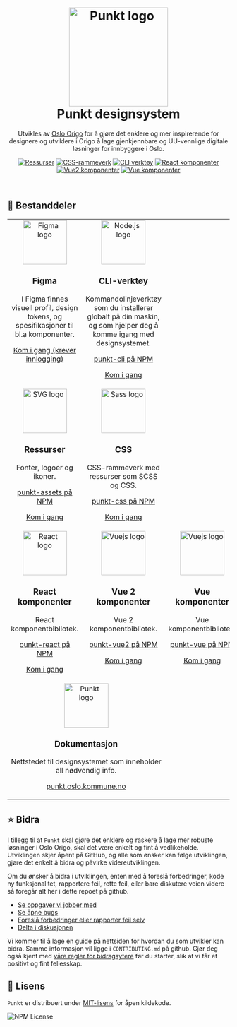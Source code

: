 <h1 align="center">
  <img alt="Punkt logo" src="https://cdn-nocors.punkt.oslo.systems/latest/icons/punkt-circle-blue.svg" width="224"/><br/>
  Punkt designsystem
</h1>

<p align="center">Utvikles av <a href="https://labs.oslo.kommune.no/" 
  target="_blank">Oslo Origo</a> for å gjøre det enklere og mer inspirerende for 
  designere og utviklere i Origo å lage gjenkjennbare og UU-vennlige digitale
  løsninger for innbyggere i Oslo.
</p>

<p align="center">
  <a href="https://www.npmjs.com/package/@oslokommune/punkt-assets" target="_blank"><img src="https://img.shields.io/npm/v/@oslokommune/punkt-assets?logo=svg&label=ressurser&style=for-the-badge&color=FFB13B" alt="Ressurser" /></a>
  <a href="https://www.npmjs.com/package/@oslokommune/punkt-css" target="_blank"><img src="https://img.shields.io/npm/v/@oslokommune/punkt-css?logo=sass&label=css&style=for-the-badge&color=bf4080" alt="CSS-rammeverk" /></a>
  <a href="https://www.npmjs.com/package/@oslokommune/punkt-cli" target="_blank"><img src="https://img.shields.io/npm/v/@oslokommune/punkt-cli?logo=node.js&label=cli&style=for-the-badge&color=339933" alt="CLI verktøy" /></a>
  <a href="https://www.npmjs.com/package/@oslokommune/punkt-react" target="_blank"><img src="https://img.shields.io/npm/v/@oslokommune/punkt-react?logo=react&label=react&style=for-the-badge&color=61dafb" alt="React komponenter" /></a>
  <a href="https://www.npmjs.com/package/@oslokommune/punkt-vue2" target="_blank"><img src="https://img.shields.io/npm/v/@oslokommune/punkt-vue2?logo=vue.js&label=vue2&style=for-the-badge&color=42b883" alt="Vue2 komponenter" /></a>
  <a href="https://www.npmjs.com/package/@oslokommune/punkt-vue" target="_blank"><img src="https://img.shields.io/npm/v/@oslokommune/punkt-vue?logo=vue.js&label=vue&style=for-the-badge&color=42b883" alt="Vue komponenter" /></a>
</p>

<br>

## 🧩 Bestanddeler

<table width="100%" cellpadding="25" class="table-centered">
<tbody>
  <tr valign="top">
    <td align="center" width="50%">
      <img alt="Figma logo" src="https://cdn-nocors.punkt.oslo.systems/latest/icons/figma.svg" height="100"/><br/>
      <h3>Figma</h3>
      <p>I Figma finnes visuell profil, design tokens, og spesifikasjoner til bl.a komponenter.</p>
      <p><a href="https://www.figma.com/file/Eej5jm3jIUjeMfzLE0aOTB/Punkt---Origo-designsystem?node-id=0%3A1&t=VDbEaltk80wYiYn3-0" target="_blank">Kom i gang (krever innlogging)</a></p>
    </td>
    <td align="center" width="50%">
      <img alt="Node.js logo" src="https://cdn-nocors.punkt.oslo.systems/latest/icons/nodejs.svg" height="100"/><br/>
      <h3>CLI-verktøy</h3>
      <p>Kommandolinjeverktøy som du installerer globalt på din maskin, og som hjelper deg å komme igang med designsystemet.</p>
      <p><a href="https://www.npmjs.com/package/@oslokommune/punkt-cli" target="_blank">punkt-cli på NPM</a></p>
      <p><a href="https://github.com/oslokommune/punkt/blob/main/packages/cli/README.md" target="_blank">Kom i gang</a></p>
    </td> 
  </tr>
  <tr valign="top">
    <td align="center">
      <img alt="SVG logo" src="https://cdn-nocors.punkt.oslo.systems/latest/icons/svg.svg" height="100"/><br/>
      <h3>Ressurser</h3>
      <p>Fonter, logoer og ikoner.</p>
      <p><a href="https://www.npmjs.com/package/@oslokommune/punkt-assets" target="_blank">punkt-assets på NPM</a></p>
      <p><a href="https://github.com/oslokommune/punkt/blob/main/packages/assets/README.md" target="_blank">Kom i gang</a></p>
    </td>
    <td align="center">
      <img alt="Sass logo" src="https://cdn-nocors.punkt.oslo.systems/latest/icons/sass.svg" height="100"/><br/>
      <h3>CSS</h3>
      <p>CSS-rammeverk med ressurser som SCSS og CSS.</p>
      <p><a href="https://www.npmjs.com/package/@oslokommune/punkt-css" target="_blank">punkt-css på NPM</a></p>
      <p><a href="https://github.com/oslokommune/punkt/blob/main/packages/css/README.md" target="_blank">Kom i gang</a></p>
    </td>
  </tr> 
  <tr valign="top">
    <td align="center">
      <img alt="React logo" src="https://cdn-nocors.punkt.oslo.systems/latest/icons/react.svg" height="100"/><br/>
      <h3>React komponenter</h3>
      <p>React komponentbibliotek.</p>
      <p><a href="https://www.npmjs.com/package/@oslokommune/punkt-react" target="_blank">punkt-react på NPM</a></p>
      <p><a href="https://github.com/oslokommune/punkt/blob/main/packages/react/README.md" target="_blank">Kom i gang</a></p>
    </td>
    <td align="center">
      <img alt="Vuejs logo" src="https://cdn-nocors.punkt.oslo.systems/latest/icons/vue.svg" height="100"/><br/>
      <h3>Vue 2 komponenter</h3>
      <p>Vue 2 komponentbibliotek.</p>
      <p><a href="https://www.npmjs.com/package/@oslokommune/punkt-vue2" target="_blank">punkt-vue2 på NPM</a></p>
      <p><a href="https://github.com/oslokommune/punkt/blob/main/packages/vue2/README.md" target="_blank">Kom i gang</a></p>
    </td>
    <td align="center">
      <img alt="Vuejs logo" src="https://cdn-nocors.punkt.oslo.systems/latest/icons/vue.svg" height="100"/><br/>
      <h3>Vue komponenter</h3>
      <p>Vue komponentbibliotek.</p>
      <p><a href="https://www.npmjs.com/package/@oslokommune/punkt-vue" target="_blank">punkt-vue på NPM</a></p>
      <p><a href="https://github.com/oslokommune/punkt/blob/main/packages/vue/README.md" target="_blank">Kom i gang</a></p>
    </td>
  </tr>
  <tr valign="top">
    <td align="center" colspan="2">
      <img alt="Punkt logo" src="https://cdn-nocors.punkt.oslo.systems/latest/icons/punkt-circle-blue.svg" height="100"/><br/>
      <h3>Dokumentasjon</h3>
      <p>Nettstedet til designsystemet som inneholder all nødvendig info.</p>
      <p><a href="https://punkt.oslo.kommune.no" target="_blank">punkt.oslo.kommune.no</a></p>
    </td> 
  </tr>
</tbody>
</table>

## ⭐ Bidra

I tillegg til at `Punkt` skal gjøre det enklere og raskere å lage mer robuste løsninger i Oslo
Origo, skal det være enkelt og fint å vedlikeholde. Utviklingen skjer åpent på GitHub, og alle som ønsker
kan følge utviklingen, gjøre det enkelt å bidra og påvirke videreutviklingen.

Om du ønsker å bidra i utviklingen, enten med å foreslå forbedringer, kode ny funksjonalitet, rapportere
feil, rette feil, eller bare diskutere veien videre så foregår alt her i dette repoet på github.

- [Se oppgaver vi jobber med](https://github.com/orgs/oslokommune/projects/24/views/23)
- [Se åpne bugs](https://github.com/oslokommune/punkt/issues?q=is%3Aissue+is%3Aopen+label%3Abug)
- [Foreslå forbedringer eller rapporter feil selv](https://github.com/oslokommune/punkt/issues/new)
- [Delta i diskusjonen](https://github.com/oslokommune/punkt/discussions)

Vi kommer til å lage en guide på nettsiden for hvordan du som utvikler kan bidra. Samme informasjon vil
ligge i `CONTRIBUTING.md` på github. Gjør deg også kjent med [våre regler for bidragsytere](https://github.com/oslokommune/punkt/blob/main/CODE_OF_CONDUCT.md) før du
starter, slik at vi får et positivt og fint fellesskap.

## 👮 Lisens

`Punkt` er distribuert under [MIT-lisens](https://github.com/oslokommune/punkt/blob/LICENSE)
for åpen kildekode.

![NPM License](https://img.shields.io/npm/l/@oslokommune/punkt-css?style=for-the-badge)
